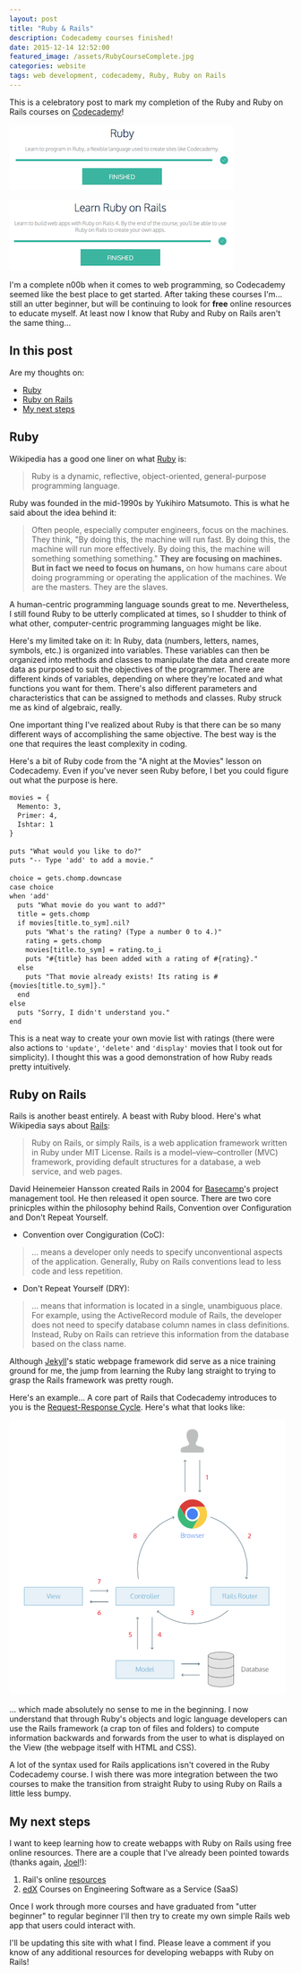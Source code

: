 ```yaml
---
layout: post
title: "Ruby & Rails"
description: Codecademy courses finished!
date: 2015-12-14 12:52:00
featured_image: /assets/RubyCourseComplete.jpg
categories: website
tags: web development, codecademy, Ruby, Ruby on Rails
---
```

This is a celebratory post to mark my completion of the Ruby and Ruby on Rails courses on [Codecademy][]!

![RubyCourseComplete][]

![RailsCourseComplete][]

I'm a complete n00b when it comes to web programming, so Codecademy seemed like the best place to get started. After taking these courses I'm... still an utter beginner, but will be continuing to look for **free** online resources to educate myself. At least now I know that Ruby and Ruby on Rails aren't the same thing...

In this post 
------------
Are my thoughts on:

- [Ruby](#ruby)
- [Ruby on Rails](#ruby-on-rails)
- [My next steps](#my-next-steps)

Ruby
----
Wikipedia has a good one liner on what [Ruby][] is:

> Ruby is a dynamic, reflective, object-oriented, general-purpose programming language.

Ruby was founded in the mid-1990s by Yukihiro Matsumoto. This is what he said about the idea behind it:

> Often people, especially computer engineers, focus on the machines. They think, "By doing this, the machine will run fast. By doing this, the machine will run more effectively. By doing this, the machine will something something something." **They are focusing on machines. But in fact we need to focus on humans,** on how humans care about doing programming or operating the application of the machines. We are the masters. They are the slaves.

A human-centric programming language sounds great to me. Nevertheless, I still found Ruby to be utterly complicated at times, so I shudder to think of what other, computer-centric programming languages might be like.

Here's my limited take on it: In Ruby, data (numbers, letters, names, symbols, etc.) is organized into variables. These variables can then be organized into methods and classes to manipulate the data and create more data as purposed to suit the objectives of the programmer. There are different kinds of variables, depending on where they're located and what functions you want for them. There's also different parameters and characteristics that can be assigned to methods and classes. Ruby struck me as kind of algebraic, really.

One important thing I've realized about Ruby is that there can be so many different ways of accomplishing the same objective. The best way is the one that requires the least complexity in coding.

Here's a bit of Ruby code from the "A night at the Movies" lesson on Codecademy. Even if you've never seen Ruby before, I bet you could figure out what the purpose is here.

	movies = {
	  Memento: 3,
	  Primer: 4,
	  Ishtar: 1
	}

	puts "What would you like to do?"
	puts "-- Type 'add' to add a movie."

	choice = gets.chomp.downcase
	case choice
	when 'add'
	  puts "What movie do you want to add?"
	  title = gets.chomp
	  if movies[title.to_sym].nil?
	    puts "What's the rating? (Type a number 0 to 4.)"
	    rating = gets.chomp
	    movies[title.to_sym] = rating.to_i
	    puts "#{title} has been added with a rating of #{rating}."
	  else
	    puts "That movie already exists! Its rating is #{movies[title.to_sym]}."
	  end
	else
	  puts "Sorry, I didn't understand you."
	end

This is a neat way to create your own movie list with ratings (there were also actions to `'update'`, `'delete'` and `'display'` movies that I took out for simplicity). I thought this was a good demonstration of how Ruby reads pretty intuitively.

Ruby on Rails
-------------
Rails is another beast entirely. A beast with Ruby blood. Here's what Wikipedia says about [Rails][]:

> Ruby on Rails, or simply Rails, is a web application framework written in Ruby under MIT License. Rails is a model–view–controller (MVC) framework, providing default structures for a database, a web service, and web pages.

David Heinemeier Hansson created Rails in 2004 for [Basecamp][]'s project management tool. He then released it open source. There are two core prinicples within the philosophy behind Rails, Convention over Configuration and Don't Repeat Yourself.

- Convention over Congiguration (CoC):

> ... means a developer only needs to specify unconventional aspects of the application. Generally, Ruby on Rails conventions lead to less code and less repetition.

- Don't Repeat Yourself (DRY):

> ... means that information is located in a single, unambiguous place. For example, using the ActiveRecord module of Rails, the developer does not need to specify database column names in class definitions. Instead, Ruby on Rails can retrieve this information from the database based on the class name.

Although [Jekyll][]'s static webpage framework did serve as a nice training ground for me, the jump from learning the Ruby lang straight to trying to grasp the Rails framework was pretty rough. 

Here's an example... A core part of Rails that Codecademy introduces to you is the [Request-Response Cycle][]. Here's what that looks like:

![RequestResponseCycle][]

... which made absolutely no sense to me in the beginning. I now understand that through Ruby's objects and logic language developers can use the Rails framework (a crap ton of files and folders) to compute information backwards and forwards from the user to what is displayed on the View (the webpage itself with HTML and CSS).

A lot of the syntax used for Rails applications isn't covered in the Ruby Codecademy course. I wish there was more integration between the two courses to make the transition from straight Ruby to using Ruby on Rails a little less bumpy.

My next steps
-------------

I want to keep learning how to create webapps with Ruby on Rails using free online resources. There are a couple that I've already been pointed towards (thanks again, [Joel][]!):

1. Rail's online [resources][]
2. [edX][] Courses on Engineering Software as a Service (SaaS)

Once I work through more courses and have graduated from "utter beginner" to regular beginner I'll then try to create my own simple Rails web app that users could interact with. 

I'll be updating this site with what I find. Please leave a comment if you know of any additional resources for developing webapps with Ruby on Rails!

[Codecademy]: https://www.codecademy.com
[Ruby]: https://en.wikipedia.org/wiki/Ruby_(programming_language)
[Rails]: https://en.wikipedia.org/wiki/Ruby_on_Rails
[Basecamp]: https://basecamp.com/?source=rails
[Jekyll]: https://jekyllrb.com
[Request-Response Cycle]: https://www.codecademy.com/articles/request-response-cycle-dynamic
[Joel]: http://www.jgraycar.com
[resources]: http://rubyonrails.org/documentation/
[edX]: https://www.edx.org

[RubyCourseComplete]: /assets/RubyCourseComplete.jpg
[RailsCourseComplete]: /assets/RailsCourseComplete.jpg
[RequestResponseCycle]: /assets/RequestResponseCycle.png "Source: Codecademy.com"